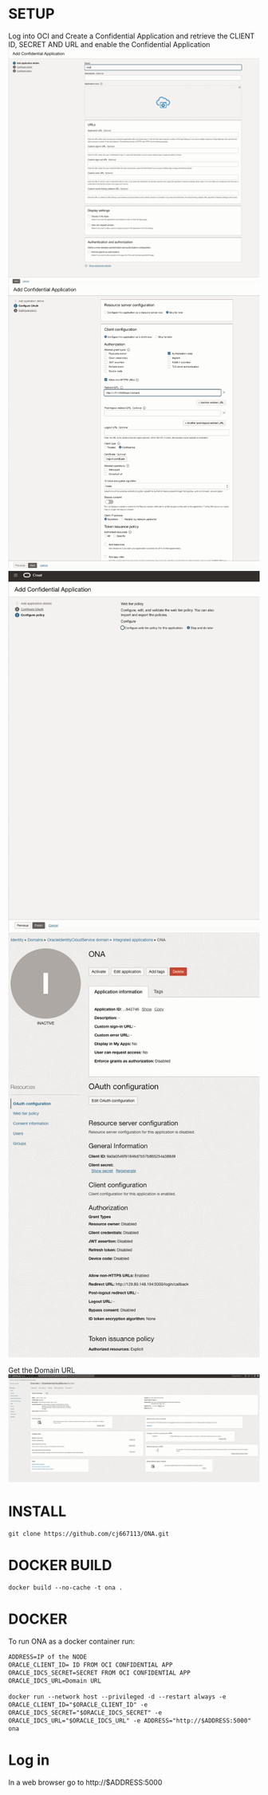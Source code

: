 # SETUP
Log into OCI and Create a Confidential Application and retrieve the CLIENT ID, SECRET AND URL and enable the Confidential Application
![alt text](images/CA-PAGE-1.png "Page 1")
![alt text](images/CA-PAGE-2.png "Page 2")
![alt text](images/CA-PAGE-3.png "Page 3")
![alt text](images/CA-PAGE-4.png "Page 4")

Get the Domain URL
![alt text](images/IDCS-URL.png "Domain URL")

# INSTALL
    git clone https://github.com/cj667113/ONA.git

# DOCKER BUILD
    docker build --no-cache -t ona .

# DOCKER
To run ONA as a docker container run:

    ADDRESS=IP of the NODE
    ORACLE_CLIENT_ID= ID FROM OCI CONFIDENTIAL APP
    ORACLE_IDCS_SECRET=SECRET FROM OCI CONFIDENTIAL APP
    ORACLE_IDCS_URL=Domain URL

    docker run --network host --privileged -d --restart always -e ORACLE_CLIENT_ID="$ORACLE_CLIENT_ID" -e ORACLE_IDCS_SECRET="$ORACLE_IDCS_SECRET" -e ORACLE_IDCS_URL="$ORACLE_IDCS_URL" -e ADDRESS="http://$ADDRESS:5000" ona

# Log in
In a web browser go to http://$ADDRESS:5000
